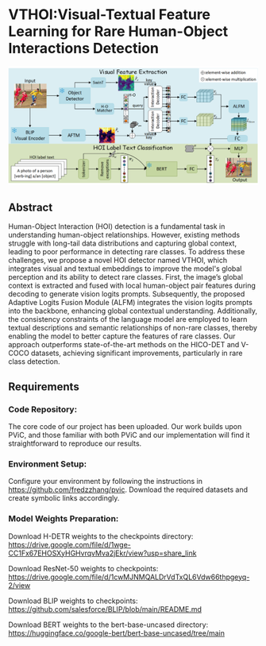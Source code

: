# VTHOI:Visual-Textual Feature Learning for Rare Human-Object Interactions Detection
![image](https://github.com/CrystalCao9/VTHOI/blob/main/picture/VTHOI.png)
## Abstract
Human-Object Interaction (HOI) detection is a fundamental task in understanding human-object relationships. However, existing methods struggle with long-tail data distributions and capturing global context, leading to poor performance in detecting rare classes. To address these challenges, we propose a novel HOI detector named VTHOI, which integrates visual and textual embeddings to improve the model's global perception and its ability to detect rare classes. First, the image’s global context is extracted and fused with local human-object pair features during decoding to generate vision logits prompts. Subsequently, the proposed Adaptive Logits Fusion Module (ALFM) integrates the vision logits prompts into the backbone, enhancing global contextual understanding. Additionally, the consistency constraints of the language model are employed to learn textual descriptions and semantic relationships of non-rare classes, thereby enabling the model to better capture the features of rare classes. Our approach outperforms state-of-the-art methods on the HICO-DET and V-COCO datasets, achieving significant improvements, particularly in rare class detection.

## Requirements
### Code Repository: 
The core code of our project has been uploaded. Our work builds upon PViC, and those familiar with both PViC and our implementation will find it straightforward to reproduce our results.
### ​Environment Setup: 
Configure your environment by following the instructions in https://github.com/fredzzhang/pvic. Download the required datasets and create symbolic links accordingly.
### ​Model Weights Preparation:
Download H-DETR weights to the checkpoints directory: https://drive.google.com/file/d/1wge-CC1Fx67EHOSXyHGHvrqvMva2jEkr/view?usp=share_link

Download ResNet-50 weights to checkpoints: https://drive.google.com/file/d/1cwMJNMQALDrVdTxQL6Vdw66thpgeyq-2/view

Download BLIP weights to checkpoints: https://github.com/salesforce/BLIP/blob/main/README.md 

Download BERT weights to the bert-base-uncased directory: https://huggingface.co/google-bert/bert-base-uncased/tree/main
